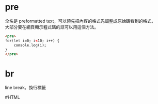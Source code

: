 # pre
全名是 preformatted text，可以預先把內容的格式先調整成原始碼看到的格式，
大部分要在網頁顯示程式碼的話可以用這個方法。

```html
<pre>
for(let i=0; i<10; i++) {
	console.log(i);
}
</pre>
```


# br
line break，換行標籤

#HTML 

